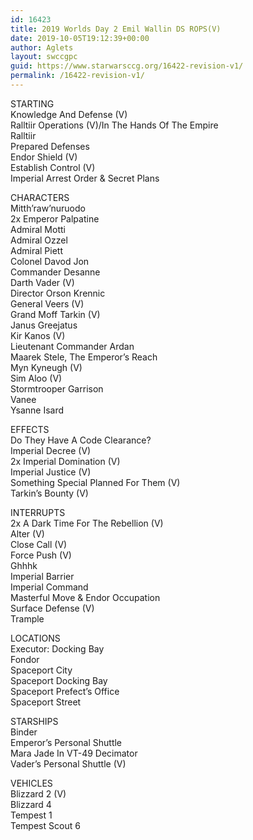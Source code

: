 ```yaml
---
id: 16423
title: 2019 Worlds Day 2 Emil Wallin DS ROPS(V)
date: 2019-10-05T19:12:39+00:00
author: Aglets
layout: swccgpc
guid: https://www.starwarsccg.org/16422-revision-v1/
permalink: /16422-revision-v1/
---
```

STARTING  
Knowledge And Defense (V)  
Ralltiir Operations (V)/In The Hands Of The Empire  
Ralltiir  
Prepared Defenses  
Endor Shield (V)  
Establish Control (V)  
Imperial Arrest Order & Secret Plans

CHARACTERS  
Mitth’raw’nuruodo  
2x Emperor Palpatine  
Admiral Motti  
Admiral Ozzel  
Admiral Piett  
Colonel Davod Jon  
Commander Desanne  
Darth Vader (V)  
Director Orson Krennic  
General Veers (V)  
Grand Moff Tarkin (V)  
Janus Greejatus  
Kir Kanos (V)  
Lieutenant Commander Ardan  
Maarek Stele, The Emperor’s Reach  
Myn Kyneugh (V)  
Sim Aloo (V)  
Stormtrooper Garrison  
Vanee  
Ysanne Isard

EFFECTS  
Do They Have A Code Clearance?  
Imperial Decree (V)  
2x Imperial Domination (V)  
Imperial Justice (V)  
Something Special Planned For Them (V)  
Tarkin’s Bounty (V)

INTERRUPTS  
2x A Dark Time For The Rebellion (V)  
Alter (V)  
Close Call (V)  
Force Push (V)  
Ghhhk  
Imperial Barrier  
Imperial Command  
Masterful Move & Endor Occupation  
Surface Defense (V)  
Trample

LOCATIONS  
Executor: Docking Bay  
Fondor  
Spaceport City  
Spaceport Docking Bay  
Spaceport Prefect’s Office  
Spaceport Street

STARSHIPS  
Binder  
Emperor’s Personal Shuttle  
Mara Jade In VT-49 Decimator  
Vader’s Personal Shuttle (V)

VEHICLES  
Blizzard 2 (V)  
Blizzard 4  
Tempest 1  
Tempest Scout 6